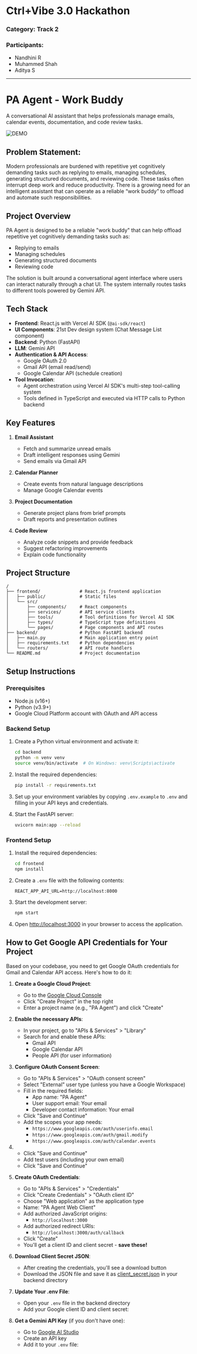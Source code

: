 # Ctrl+Vibe 3.0 Hackathon

### Category: Track 2

### Participants:

- Nandhini R
- Muhammed Shah
- Aditya S

----------

# PA Agent - Work Buddy

A conversational AI assistant that helps professionals manage emails, calendar events, documentation, and code review tasks.

![DEMO](demo.gif)

## Problem Statement:

Modern professionals are burdened with repetitive yet cognitively demanding tasks such as replying to emails, managing schedules, generating structured documents, and reviewing code. These tasks often interrupt deep work and reduce productivity. There is a growing need for an intelligent assistant that can operate as a reliable “work buddy” to offload and automate such responsibilities.

## Project Overview

PA Agent is designed to be a reliable "work buddy" that can help offload repetitive yet cognitively demanding tasks such as:
- Replying to emails
- Managing schedules
- Generating structured documents
- Reviewing code

The solution is built around a conversational agent interface where users can interact naturally through a chat UI. The system internally routes tasks to different tools powered by Gemini API.

## Tech Stack

- **Frontend**: React.js with Vercel AI SDK (`@ai-sdk/react`)
- **UI Components**: 21st Dev design system (Chat Message List component)
- **Backend**: Python (FastAPI)
- **LLM**: Gemini API
- **Authentication & API Access**:
  - Google OAuth 2.0
  - Gmail API (email read/send)
  - Google Calendar API (schedule creation)
- **Tool Invocation**: 
  - Agent orchestration using Vercel AI SDK's multi-step tool-calling system
  - Tools defined in TypeScript and executed via HTTP calls to Python backend

## Key Features

1. **Email Assistant**
   - Fetch and summarize unread emails
   - Draft intelligent responses using Gemini
   - Send emails via Gmail API

2. **Calendar Planner**
   - Create events from natural language descriptions
   - Manage Google Calendar events

3. **Project Documentation**
   - Generate project plans from brief prompts
   - Draft reports and presentation outlines

4. **Code Review**
   - Analyze code snippets and provide feedback
   - Suggest refactoring improvements
   - Explain code functionality

## Project Structure

```
/
├── frontend/               # React.js frontend application
│   ├── public/             # Static files
│   └── src/
│       ├── components/     # React components
│       ├── services/       # API service clients
│       ├── tools/          # Tool definitions for Vercel AI SDK
│       ├── types/          # TypeScript type definitions
│       └── pages/          # Page components and API routes
├── backend/                # Python FastAPI backend
│   ├── main.py             # Main application entry point
│   ├── requirements.txt    # Python dependencies
│   └── routers/            # API route handlers
└── README.md               # Project documentation
```

## Setup Instructions

### Prerequisites
- Node.js (v16+)
- Python (v3.9+)
- Google Cloud Platform account with OAuth and API access

### Backend Setup

1. Create a Python virtual environment and activate it:
   ```bash
   cd backend
   python -m venv venv
   source venv/bin/activate  # On Windows: venv\Scripts\activate
   ```

2. Install the required dependencies:
   ```bash
   pip install -r requirements.txt
   ```

3. Set up your environment variables by copying `.env.example` to `.env` and filling in your API keys and credentials.

4. Start the FastAPI server:
   ```bash
   uvicorn main:app --reload
   ```

### Frontend Setup

1. Install the required dependencies:
   ```bash
   cd frontend
   npm install
   ```

2. Create a `.env` file with the following contents:
   ```
   REACT_APP_API_URL=http://localhost:8000
   ```

3. Start the development server:
   ```bash
   npm start
   ```

4. Open [http://localhost:3000](http://localhost:3000) in your browser to access the application.

## How to Get Google API Credentials for Your Project

Based on your codebase, you need to get Google OAuth credentials for Gmail and Calendar API access. Here's how to do it:

1. **Create a Google Cloud Project**:
    
    - Go to the [Google Cloud Console](vscode-file://vscode-app/Applications/Visual%20Studio%20Code.app/Contents/Resources/app/out/vs/code/electron-browser/workbench/workbench.html)
    - Click "Create Project" in the top right
    - Enter a project name (e.g., "PA Agent") and click "Create"
2. **Enable the necessary APIs**:
    
    - In your project, go to "APIs & Services" > "Library"
    - Search for and enable these APIs:
        - Gmail API
        - Google Calendar API
        - People API (for user information)
3. **Configure OAuth Consent Screen**:
    
    - Go to "APIs & Services" > "OAuth consent screen"
    - Select "External" user type (unless you have a Google Workspace)
    - Fill in the required fields:
        - App name: "PA Agent"
        - User support email: Your email
        - Developer contact information: Your email
    - Click "Save and Continue"
    - Add the scopes your app needs:
        - `https://www.googleapis.com/auth/userinfo.email`
        - `https://www.googleapis.com/auth/gmail.modify`
        - `https://www.googleapis.com/auth/calendar.events`

4. - Click "Save and Continue"
    - Add test users (including your own email)
    - Click "Save and Continue"
5. **Create OAuth Credentials**:
    
    - Go to "APIs & Services" > "Credentials"
    - Click "Create Credentials" > "OAuth client ID"
    - Choose "Web application" as the application type
    - Name: "PA Agent Web Client"
    - Add authorized JavaScript origins:
        - `http://localhost:3000`
    - Add authorized redirect URIs:
        - `http://localhost:3000/auth/callback`
    - Click "Create"
    - You'll get a client ID and client secret - **save these!**
6. **Download Client Secret JSON**:
    
    - After creating the credentials, you'll see a download button
    - Download the JSON file and save it as [client_secret.json](vscode-file://vscode-app/Applications/Visual%20Studio%20Code.app/Contents/Resources/app/out/vs/code/electron-browser/workbench/workbench.html) in your backend directory
7. **Update Your .env File**:
    
    - Open your `.env` file in the backend directory
    - Add your Google client ID and client secret:

8. **Get a Gemini API Key** (if you don't have one):

   - Go to [Google AI Studio](vscode-file://vscode-app/Applications/Visual%20Studio%20Code.app/Contents/Resources/app/out/vs/code/electron-browser/workbench/workbench.html)
   - Create an API key
   - Add it to your `.env` file: